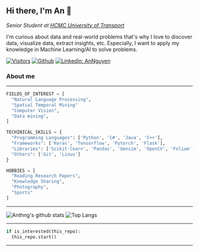 ## Hi there, I'm An 👋
*Senior Student at [HCMC University of Transport](https://ut.edu.vn/en/)*

I'm curious about data and real-world problems that's why I love to discover data, visualize data, extract insights, etc. Especially, I want to apply my knowledge in Machine Learning/AI to solve problems.

[![Visitors](https://visitor-badge.glitch.me/badge?page_id=anthng.visitor-badge)](https://github.com/anthng) [![Github](https://img.shields.io/badge/-Github-181717?style=flat-square&logo=GitHub&logoColor=white)](https://github.com/anthng/repositories) [![Linkedin: AnNguyen](https://img.shields.io/badge/-anthng-blue?style=flat-square&logo=Linkedin&logoColor=white&link=https://www.linkedin.com/in/anthng/)](https://www.linkedin.com/in/anthng/)

### About me
----
```python
FIELDS_OF_INTEREST = [
  "Natural Language Processing",
  "Spatial Temporal Mining"
  "Computer Vision",
  "Data mining",
]

TECHINICAL_SKILLS = {
  "Programming Languages": ['Python', 'C#', 'Java', 'C++'],
  "Frameworks": ['Keras', 'Tensorflow', 'Pytorch', 'Flask'],
  "Libraries": ['Scikit-learn', 'Pandas', 'Gensim', 'OpenCV', 'Folium', 'Matplotlib'],
  "Others": ['Git', 'Linux']
}

HOBBIES = [
  "Reading Research Papers",
  "Knowledge Sharing",
  "Photography",
  "Sports"
]
```
----

![Anthng's github stats](https://github-readme-stats.vercel.app/api?username=anthng&show_icons=true&hide_border=true)
![Top Langs](https://github-readme-stats.vercel.app/api/top-langs/?username=anthng&hide=PHP,jupyter%20notebook,html,css,javascript)


----
```python
if is_interested(this_repo):
  this_repo.start()
```
----
